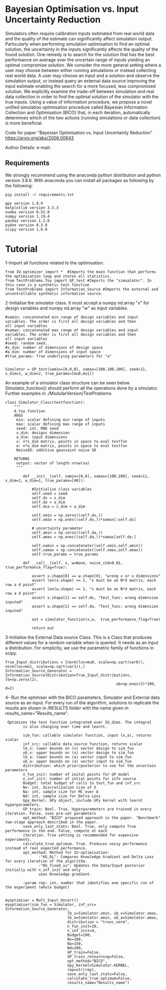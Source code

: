 # Bayesian Optimisation vs. Input Uncertainty Reduction

Simulators often require calibration inputs estimated from real world data and the quality of the estimate can significantly
affect simulation output. Particularly when performing simulation optimisation to find an optimal solution, the uncertainty in
the inputs significantly affects the quality of the found solution. One remedy is to search for the solution that has the best
performance on average over the uncertain range of inputs yielding an optimal compromise solution. We consider the more
general setting where a user may choose between either running simulations or instead collecting real world data. A user
may choose an input and a solution and observe the simulation output, or instead query an external data source improving
the input estimate enabling the search for a more focused, less compromised solution. We explicitly examine the trade-off
between simulation and real data collection in order to find the optimal solution of the simulator with the true inputs. Using a
value of information procedure, we propose a novel unified simulation optimisation procedure called Bayesian Information
Collection and Optimisation (BICO) that, in each iteration, automatically determines which of the two actions (running
simulations or data collection) is more beneficial.

Code for paper "Bayesian Optimisation vs. Input Uncertainty Reduction" https://arxiv.org/abs/2006.00643

Author Details:
e-mail: 

## Requirements
We strongly recommend using the anaconda python distribution and python version 3.8.6. With anaconda you can install all packages as following 
by the following:

```
pip install -r requirements.txt
```

```
gpy version 1.9.9
matplotlib version 3.3.3
numba version 0.52.0
numpy version 1.19.4
pandas version 1.2.0
pydoe version 0.3.8
scipy version 1.6.0
```

# Tutorial

1-Import all functions related to the optimisation.

```
from IU_optimizer import *  #Imports the main function that performs the optimisation loop and stores all statistics.
from TestProblems.Toy import GP_test #Imports the "simualator". In this case is a synthetic test function
from TestProblems import Information_Source #Imports the external and uncontrollable synthetic information source.
```

2-Initialise the simulator class. It must accept a numpy nd.array "x" for design variables and numpy nd.array "w" as
input variables. 

```
#xamin: concatenated min range of design variables and input variables. The order is first all design variables and then
all input variables 
#xamax: concatenated max range of design variables and input variables. The order is first all design variables and then
all input variables 
#seed: random seed.
#x_dim: number of dimensions of design space
#a_dim: number of dimensions of input space
#true_params: True underlying parameters for "a"


Simulator = GP_test(xamin=[0,0,0], xamax=[100,100,100], seed=11, x_dim=1, w_dim=2, true_params=[mu0,mu1])
```

An example of a simulator class structure can be seen below. Simulator_function() should perform all the operations
done by a simulator. Further examples in ./ModularVersion/TestProblems

```
class Simulator_Class(testfunction):
    """
    A toy function    
    ARGS
     min: scalar defining min range of inputs
     max: scalar defining max range of inputs
     seed: int, RNG seed
     x_dim: designs dimension
     a_dim: input dimensions
     x: n*x_dim matrix, points in space to eval testfun
     w: n*w_dim matrix, points in space to eval testfun
     NoiseSD: additive gaussaint noise SD
    
    RETURNS
     output: vector of length nrow(xa)
     """
    
        def __init__(self, xamin=[0,0], xamax=[100,100], seed=11, x_dim=1, w_dim=1, true_params=[40]):
            
            #Initialise class variables
            self.seed = seed
            self.dx = x_dim
            self.da = a_dim
            self.dxa = x_dim + a_dim
    
            self.xmin = np.zeros((self.dx,))
            self.xmax = np.ones((self.dx,))*xamax[:self.dx]
    
            # uncertainty parameter
            self.amin = np.zeros((self.da,))
            self.amax = np.ones((self.da,))*xamax[self.da:]
    
            self.xamin = np.concatenate((self.xmin,self.amin))
            self.xamax = np.concatenate((self.xmax,self.amax))
            self.true_params = true_params
    
        def __call__(self, x, w=None, noise_std=0.01, true_performance_flag=True):
    
            assert x.shape[0] == w.shape[0], "wrong x or u dimensions"
            assert len(x.shape) == 2, "x must be an N*d matrix, each row a d point"
            assert len(w.shape) == 2, "x must be an N*d matrix, each row a d point"
            assert x.shape[1] == self.dx, "Test_func: wrong dimension inputed"
            assert w.shape[1] == self.da, "Test_func: wrong dimension inputed"
    
            out = simulator_function(x,w,  true_performance_flag=True)
            
            return out
```

3-Initialise the External Data source Class. This is a Class that produces different values
for a random variable when is queried. It needs as an input a distribution. For simplicity,
we use the parametric family of functions in scipy.

```
True_Input_distributions = [norm(loc=mu0, scale=np.sqrt(var0)), norm(loc=mu1, scale=np.sqrt(var1)),]
Information_Source_Generator = Information_Source(Distribution=True_Input_distributions, lb=np.zeros(2),
                                                  ub=np.ones(2)*100, d=2)
```

4- Run the optimiser with the BICO parameters, Simulator and External data source as an input. For every run of the 
algorithm, solutions to replicate the results are shown in /RESULTS folder with the name given in results_name="Results_name".

```
 Optimizes the test function integrated over IU_dims. The integral
        is also changing over time and learnt.

        sim_fun: callable simulator function, input (x,a), returns scalar
        inf_src: callable data source function, returns scalar
        lb_x: lower bounds on (x) vector design to sim_fun
        ub_x: upper bounds on (x) vector design to sim_fun
        lb_a: lower bounds on (a) vector input to sim_fun
        ub_a: upper bounds on (a) vector input to sim_fun
        distribution: which prior/posterior to use for the uncertain parameters
        n_fun_init: number of inital points for GP model
        n_inf_init: number of intial points for info source
        Budget: total budget of calls to test_fun and inf_src
        Nx: int, discretization size of X
        Na: int, sample size for MC over A
        Nd: int, sample size for Delta Loss
        Gpy_Kernel: GPy object, include GPy kernel with learnt hyperparameters.
        GP_train: Bool. True, Hyperparameters are trained in every iteration. False, uses pre-set parameters
        opt_method: "BICO" proposed approach in the paper. "Benchmark" two-stage approach described in the paper.
        save_only_last_stats: Bool. True, only compute True performance in the end. False, compute at each
        iteration. True setting is recommended for expensive experiments.
        calculate_true_optimum. True. Produces noisy performance instead of real expected performance.
        opt_method: Method for IU-optimisation:
               -"KG_DL": Compares Knowledge Gradient and Delta Loss for every iteration of the algorithm.
               -"KG_fixed_iu": Updates the Data/Input posterior initially with n_inf_init and only
               uses Knowledge gradient.

        :param rep: int, number that identifies one specific run of the experiment (whole budget)


myoptimiser = Mult_Input_Uncert()
myoptimiser(sim_fun = Simulator, inf_src= Information_Source_Generator,
                            lb_x=Simulator.xmin, ub_x=Simulator.xmax,
                            lb_a=Simulator.amin, ub_a=Simulator.amax,
                            distribution = "trunc_norm",
                            n_fun_init=10,
                            n_inf_init=4,
                            Budget=100,
                            Nx=100,
                            Na=150,
                            Nd=200,
                            GP_train=False,
                            GP_train_relearning=False,
                            opt_method="BICO",
                            Gpy_Kernel=Simulator.KERNEL,
                            rep=str(rep),
                            save_only_last_stats=False,
                            calculate_true_optimum=False,
                            results_name="Results_name")

```

